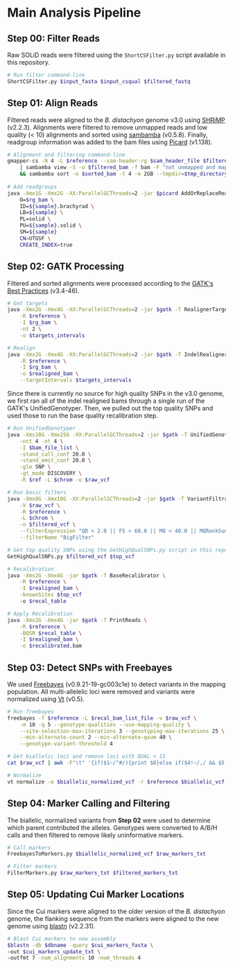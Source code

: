 # Main Analysis Pipeline

## Step 00: Filter Reads

Raw SOLiD reads were filtered using the `ShortCSFilter.py` script available in this repository.

```bash
# Run filter command-line
ShortCSFilter.py $input_fasta $input_csqual $filtered_fastq
```

## Step 01: Align Reads

Filtered reads were aligned to the _B. distachyon_ genome v3.0 using [SHRiMP](http://compbio.cs.toronto.edu/shrimp/) (v2.2.3).
Alignments were filtered to remove unmapped reads and low quality (< 10) alignments and sorted using [sambamba](http://lomereiter.github.io/sambamba/)
(v0.5.8). Finally, readgroup information was added to the bam files using [Picard](http://broadinstitute.github.io/picard/) (v1.138).

```bash
# Alignment and filtering command-line
gmapper-cs -N 4 -L $reference --sam-header-rg $sam_header_file $filtered_fastq \
    | sambamba view -S -o $filtered_bam -f bam -F "not unmapped and mapping_quality > 10" /dev/stdin \
    && sambamba sort -o $sorted_bam -t 4 -m 2GB --tmpdir=$tmp_directory $filtered.bam
    
# Add readgroups
java -Xmx1G -Xmx2G -XX:ParallelGCThreads=2 -jar $picard AddOrReplaceReadGroups I=$sorted_bam \
    O=$rg_bam \
    ID=${sample}.brachyrad \
    LB=${sample} \
    PL=solid \
    PU=${sample}.solid \
    SM=${sample}
    CN=UTGSF \
    CREATE_INDEX=true
```

## Step 02: GATK Processing

Filtered and sorted alignments were processed according to the 
[GATK's Best Practices](https://www.broadinstitute.org/gatk/guide/best-practices.php) (v3.4-46). 

```bash
# Get targets
java -Xmx2G -Xmx4G -XX:ParallelGCThreads=2 -jar $gatk -T RealignerTargetCreator \
    -R $reference \
    -I $rg_bam \
    -nt 2 \
    -o $targets_intervals

# Realign
java -Xmx2G -Xmx4G -XX:ParallelGCThreads=2 -jar $gatk -T IndelRealigner \
    -R $reference \
    -I $rg_bam \
    -o $realigned_bam \
    --targetIntervals $targets_intervals
```

Since there is currently no source for high quality SNPs in the v3.0 genome, we first ran all of the indel realigned bams through 
a single run of the GATK's UnifiedGenotyper. Then, we pulled out the top quality SNPs and used those to run the base quality
recalibration step.

```bash
# Run UnifiedGenotyper
java -Xms10G -Xmx25G -XX:ParallelGCThreads=2 -jar $gatk -T UnifiedGenotyper \
    -nct 4 -nt 4 \
    -I $bam_file_list \
    -stand_call_conf 20.0 \
    -stand_emit_conf 20.0 \
    -glm SNP \
    -gt_mode DISCOVERY \
    -R $ref -L $chrom -o $raw_vcf

# Run basic filters
java -Xmx8G -Xmx10G -XX:ParallelGCThreads=2 -jar $gatk -T VariantFiltration \
    -V $raw_vcf \
    -R $reference \
    -L $chrom \
    -o $filtered_vcf \
    --filterExpression "QD < 2.0 || FS > 60.0 || MQ < 40.0 || MQRankSum < -12.5 || ReadPosRankSum < -8.0" \
    --filterName "BigFilter"

# Get top quality SNPs using the GetHighQualSNPs.py script in this repository
GetHighQualSNPs.py $filtered_vcf $top_vcf

# Recalibration
java -Xms2G -Xmx4G -jar $gatk -T BaseRecalibrator \
    -R $reference \
    -I $realigned_bam \
    -knownSites $top_vcf
    -o $recal_table

# Apply Recalibration
java -Xms2G -Xmx4G -jar $gatk -T PrintReads \
    -R $reference \
    -BQSR $recal_table \
    -I $realigned_bam \
    -o $recalibrated.bam
```

## Step 03: Detect SNPs with Freebayes

We used [Freebayes](https://github.com/ekg/freebayes) (v0.9.21-19-gc003c1e) to detect variants in the mapping population. All
multi-allelelic loci were removed and variants were normalized using [Vt](http://genome.sph.umich.edu/wiki/Vt) (v0.5).

```bash
# Run freebayes
freebayes -f $reference -L $recal_bam_list_file -v $raw_vcf \
    -m 10 -q 5 --genotype-qualities --use-mapping-quality \
    --site-selection-max-iterations 3 --genotyping-max-iterations 25 \
    --min-alternate-count 2 --min-alternate-qsum 40 \
    --genotype-variant-threshold 4

# Get biallelic loci and remove loci with QUAL < 15
cat $raw_vcf | awk -F"\t" '{if($1~/^#/){print $0}else if($4!~/,/ && $5!~/,/ && $6>=15){print $0}}' > $biallelic_vcf

# Normalize
vt normalize -o $biallelic_normalized_vcf -r $reference $biallelic_vcf
```

## Step 04: Marker Calling and Filtering

The biallelic, normalized variants from __Step 02__ were used to determine which parent contributed the alleles. Genotypes 
were converted to A/B/H calls and then filtered to remove likely uninformative markers.

```bash
# Call markers
FreebayesToMarkers.py $biallelic_normalized_vcf $raw_markers_txt

# Filter markers
FilterMarkers.py $raw_markers_txt $filtered_markers_txt
```

## Step 05: Updating Cui Marker Locations

Since the Cui markers were aligned to the older version of the _B. distachyon_ genome, the flanking sequence from the markers
were aligned to the new genome using [blastn](http://www.ncbi.nlm.nih.gov/books/NBK279690/) (v2.2.31).

```bash
# Blast Cui markers to new assembly
$blastn -db $dbname -query $cui_markers_fasta \
-out $cui_markers_update_txt \
-outfmt 7 -num_alignments 10 -num_threads 4
```
